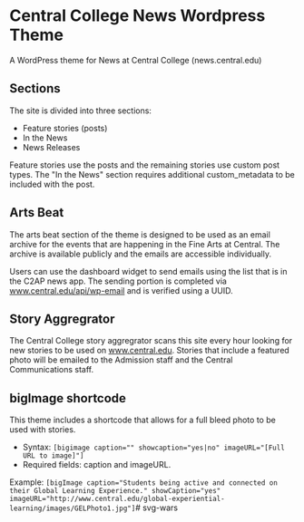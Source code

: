 Central College News Wordpress Theme
===================

A WordPress theme for News at Central College (news.central.edu)

Sections
------------------

The site is divided into three sections:

- Feature stories (posts)
- In the News
- News Releases

Feature stories use the posts and the remaining stories use custom post types. The "In the News" section requires additional custom_metadata to be included with the post.

Arts Beat
------------------

The arts beat section of the theme is designed to be used as an email archive for the events that are happening in the Fine Arts at Central. The archive is available publicly and the emails are accessible individually. 

Users can use the dashboard widget to send emails using the list that is in the C2AP news app. The sending portion is completed via www.central.edu/api/wp-email and is verified using a UUID.

Story Aggregrator
------------------

The Central College story aggregrator scans this site every hour looking for new stories to be used on www.central.edu. Stories that include a featured photo will be emailed to the Admission staff and the Central Communications staff.

bigImage shortcode
------------------

This theme includes a shortcode that allows for a full bleed photo to be used with stories.

- Syntax: `[bigimage caption="" showcaption="yes|no" imageURL="[Full URL to image]"]`
- Required fields: caption and imageURL.

Example: `[bigImage caption="Students being active and connected on their Global Learning Experience." showCaption="yes" imageURL="http://www.central.edu/global-experiential-learning/images/GELPhoto1.jpg"]`#   s v g - w a r s  
 
